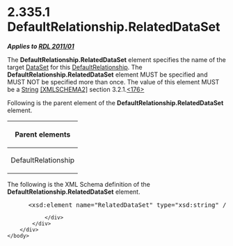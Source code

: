 <html dir="LTR" xmlns:mshelp="http://msdn.microsoft.com/mshelp" xmlns:ddue="http://ddue.schemas.microsoft.com/authoring/2003/5" xmlns:xlink="http://www.w3.org/1999/xlink" xmlns:tool="http://www.microsoft.com/tooltip">
    <head>
        <meta http-equiv="Content-Type" content="text/html; CHARSET=utf-8"></meta>
        <meta name="save" content="history"></meta>
        <title>2.335.1 DefaultRelationship.RelatedDataSet</title>
        <xml>
            <mshelp:toctitle title="2.335.1 DefaultRelationship.RelatedDataSet"></mshelp:toctitle>
            <mshelp:rltitle title="[MS-RDL]: DefaultRelationship.RelatedDataSet"></mshelp:rltitle>
            <mshelp:keyword index="A" term="619fae3b-b14c-4cdb-a080-0e67d368cc62"></mshelp:keyword>
            <mshelp:attr name="DCSext.ContentType" value="open specification"></mshelp:attr>
            <mshelp:attr name="AssetID" value="619fae3b-b14c-4cdb-a080-0e67d368cc62"></mshelp:attr>
            <mshelp:attr name="TopicType" value="kbRef"></mshelp:attr>
            <mshelp:attr name="DCSext.Title" value="[MS-RDL]: DefaultRelationship.RelatedDataSet" />
        </xml>
    </head>
    <body>
        <div id="header">
            <h1 class="heading">2.335.1 DefaultRelationship.RelatedDataSet</h1>
        </div>
        <div id="mainSection">
            <div id="mainBody">
                <div id="allHistory" class="saveHistory"></div>
                <div id="sectionSection0" class="section" name="collapseableSection">
                    

<p><b><i>Applies to </i></b><a href="bf2bab1a-b608-4bcc-b718-1cc1baa9579c.html"><b><i>RDL 2011/01</i></b></a></p>

<p>The <b>DefaultRelationship.RelatedDataSet</b> element
specifies the name of the target <a href="a14782b0-2e2f-4305-83a3-3de3fd750b6a.html">DataSet</a> for this <a href="9fa528f6-2956-4f90-98c8-831aeb45aa26.html">DefaultRelationship</a>. The <b>DefaultRelationship.RelatedDataSet</b>
element MUST be specified and MUST NOT be specified more than once. The value
of this element MUST be a <a href="1ed81ef3-a683-45e3-aaad-bd2bbe71bc3d.html">String</a>
<a href="https://go.microsoft.com/fwlink/?LinkId=90610">[XMLSCHEMA2]</a>
section 3.2.1.<a id="Appendix_A_Target_176"></a><a href="1fe5fd87-2de5-4b2c-b762-5a4fd1373621.html#Appendix_A_176" aria-label="Product behavior note 176">&lt;176&gt;</a></p>

<p>Following is the parent element of the <b>DefaultRelationship.RelatedDataSet</b>
element.</p>

<table>
 <thead>
  <tr>
   <th>
   <p>Parent elements</p>
   </th>
  </tr>
 </thead>
 <tr>
  <td>
  <p>DefaultRelationship</p>
  </td>
 </tr>
</table>

<p>The following is the XML Schema definition of the <b>DefaultRelationship.RelatedDataSet</b>
element.</p>

<dl>
<dd>
<div><pre> &lt;xsd:element name=&quot;RelatedDataSet&quot; type=&quot;xsd:string&quot; /&gt;
</pre></div>
</dd></dl>


                </div>
            </div>
        </div>
    </body>
</html>